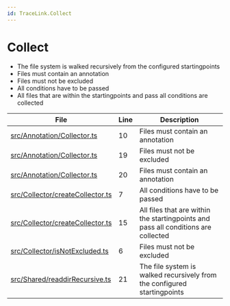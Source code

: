 ```yaml
---
id: TraceLink.Collect
---
```


# Collect

-   The file system is walked recursively from the configured startingpoints
-   Files must contain an annotation
-   Files must not be excluded
-   All conditions have to be passed
-   All files that are within the startingpoints and pass all conditions are collected

<div class="tracey">

| File                                                                           | Line | Description                                                                        |
| ------------------------------------------------------------------------------ | ---- | ---------------------------------------------------------------------------------- |
| [src/Annotation/Collector.ts](../../src/Annotation/Collector.ts#L10)           | 10   | Files must contain an annotation                                                   |
| [src/Annotation/Collector.ts](../../src/Annotation/Collector.ts#L19)           | 19   | Files must not be excluded                                                         |
| [src/Annotation/Collector.ts](../../src/Annotation/Collector.ts#L20)           | 20   | Files must contain an annotation                                                   |
| [src/Collector/createCollector.ts](../../src/Collector/createCollector.ts#L7)  | 7    | All conditions have to be passed                                                   |
| [src/Collector/createCollector.ts](../../src/Collector/createCollector.ts#L15) | 15   | All files that are within the startingpoints and pass all conditions are collected |
| [src/Collector/isNotExcluded.ts](../../src/Collector/isNotExcluded.ts#L6)      | 6    | Files must not be excluded                                                         |
| [src/Shared/readdirRecursive.ts](../../src/Shared/readdirRecursive.ts#L21)     | 21   | The file system is walked recursively from the configured startingpoints           |

</div>

